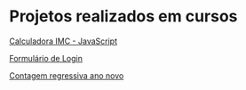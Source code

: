 # Projetos realizados em cursos

[Calculadora IMC - JavaScript](https://gabriel-moya.github.io/estudos/javascript/js-luiz-otavio-udemy/secao03-logica-de-programacao/aula26-exercicio-imc/)

[Formulário de Login](https://gabriel-moya.github.io/estudos/projects-front-end/form-login/)

[Contagem regressiva ano novo](https://gabriel-moya.github.io/estudos/projects-front-end/new-year-countdown/)
